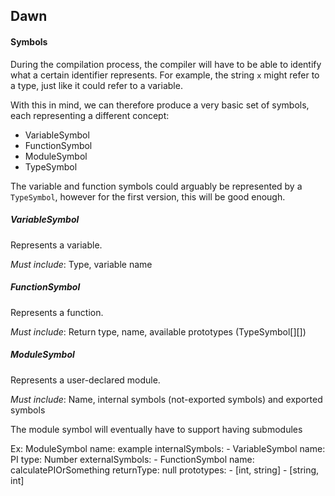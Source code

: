 
## Dawn

#### Symbols
During the compilation process, the compiler will have to be able to identify what a certain identifier represents.
For example, the string `x` might refer to a type, just like it could refer to a variable.

With this in mind, we can therefore produce a very basic set of symbols, each representing a different concept:
- VariableSymbol
- FunctionSymbol
- ModuleSymbol
- TypeSymbol

The variable and function symbols could arguably be represented by a `TypeSymbol`, however for the first version,
this will be good enough.

##### VariableSymbol
Represents a variable.

*Must include*: Type, variable name

##### FunctionSymbol
Represents a function.

*Must include*: Return type, name, available prototypes (TypeSymbol[][])

##### ModuleSymbol
Represents a user-declared module.

*Must include*: Name, internal symbols (not-exported symbols) and exported symbols

The module symbol will eventually have to support having submodules

Ex:
ModuleSymbol
    name: example
    internalSymbols:
        - VariableSymbol
            name: PI
            type: Number
    externalSymbols:
        - FunctionSymbol
            name: calculatePIOrSomething
            returnType: null
            prototypes:
                - [int, string]
                - [string, int]
                
                
